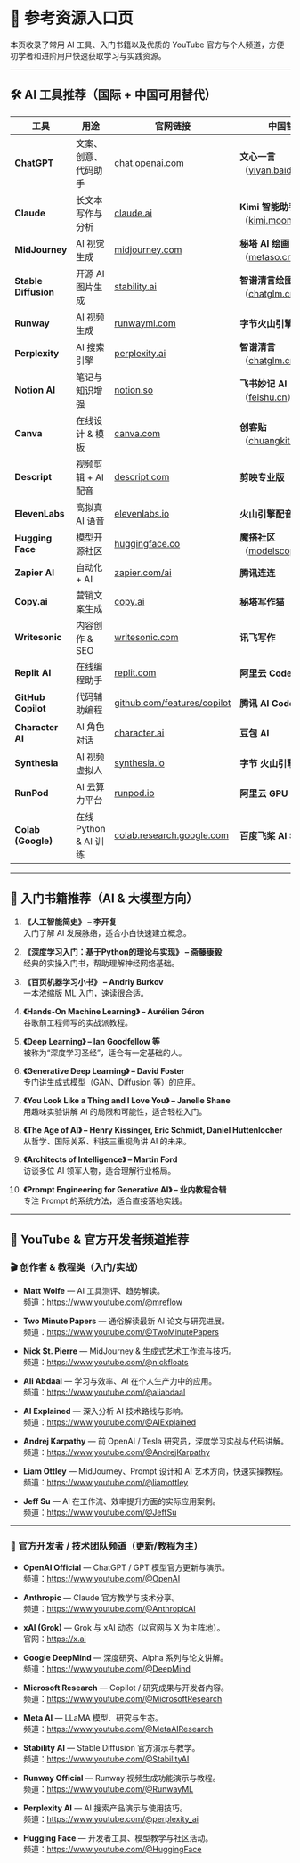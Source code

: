 # 📖 参考资源入口页

本页收录了常用 AI 工具、入门书籍以及优质的 YouTube 官方与个人频道，方便初学者和进阶用户快速获取学习与实践资源。

---

## 🛠️ AI 工具推荐（国际 + 中国可用替代）

| 工具 | 用途 | 官网链接 | 中国替代 |
|------|------|----------|----------|
| **ChatGPT** | 文案、创意、代码助手 | [chat.openai.com](https://chat.openai.com) | **文心一言**（[yiyan.baidu.com](https://yiyan.baidu.com)） |
| **Claude** | 长文本写作与分析 | [claude.ai](https://claude.ai) | **Kimi 智能助手**（[kimi.moonshot.cn](https://kimi.moonshot.cn)） |
| **MidJourney** | AI 视觉生成 | [midjourney.com](https://www.midjourney.com) | **秘塔 AI 绘画**（[metaso.cn](https://www.metaso.cn)） |
| **Stable Diffusion** | 开源 AI 图片生成 | [stability.ai](https://stability.ai) | **智谱清言绘图**（[chatglm.cn](https://chatglm.cn)） |
| **Runway** | AI 视频生成 | [runwayml.com](https://runwayml.com) | **字节火山引擎 视频工厂** |
| **Perplexity** | AI 搜索引擎 | [perplexity.ai](https://perplexity.ai) | **智谱清言**（[chatglm.cn](https://chatglm.cn)） |
| **Notion AI** | 笔记与知识增强 | [notion.so](https://www.notion.so) | **飞书妙记 AI**（[feishu.cn](https://feishu.cn)） |
| **Canva** | 在线设计 & 模板 | [canva.com](https://www.canva.com) | **创客贴**（[chuangkit.com](https://www.chuangkit.com)） |
| **Descript** | 视频剪辑 + AI 配音 | [descript.com](https://www.descript.com) | **剪映专业版** |
| **ElevenLabs** | 高拟真 AI 语音 | [elevenlabs.io](https://elevenlabs.io) | **火山引擎配音** |
| **Hugging Face** | 模型开源社区 | [huggingface.co](https://huggingface.co) | **魔搭社区**（[modelscope.cn](https://modelscope.cn)） |
| **Zapier AI** | 自动化 + AI | [zapier.com/ai](https://zapier.com/ai) | **腾讯连连** |
| **Copy.ai** | 营销文案生成 | [copy.ai](https://www.copy.ai) | **秘塔写作猫** |
| **Writesonic** | 内容创作 & SEO | [writesonic.com](https://writesonic.com) | **讯飞写作** |
| **Replit AI** | 在线编程助手 | [replit.com](https://replit.com) | **阿里云 CodeArts** |
| **GitHub Copilot** | 代码辅助编程 | [github.com/features/copilot](https://github.com/features/copilot) | **腾讯 AI Code** |
| **Character AI** | AI 角色对话 | [character.ai](https://character.ai) | **豆包 AI** |
| **Synthesia** | AI 视频虚拟人 | [synthesia.io](https://www.synthesia.io) | **字节 火山引擎 数字人** |
| **RunPod** | AI 云算力平台 | [runpod.io](https://runpod.io) | **阿里云 GPU 云** |
| **Colab (Google)** | 在线 Python & AI 训练 | [colab.research.google.com](https://colab.research.google.com) | **百度飞桨 AI Studio** |

---

## 📖 入门书籍推荐（AI & 大模型方向）

1. **《人工智能简史》 – 李开复**  
   入门了解 AI 发展脉络，适合小白快速建立概念。  

2. **《深度学习入门：基于Python的理论与实现》 – 斋藤康毅**  
   经典的实操入门书，帮助理解神经网络基础。  

3. **《百页机器学习小书》 – Andriy Burkov**  
   一本浓缩版 ML 入门，速读很合适。  

4. **《Hands-On Machine Learning》 – Aurélien Géron**  
   谷歌前工程师写的实战派教程。  

5. **《Deep Learning》 – Ian Goodfellow 等**  
   被称为“深度学习圣经”，适合有一定基础的人。  

6. **《Generative Deep Learning》 – David Foster**  
   专门讲生成式模型（GAN、Diffusion 等）的应用。  

7. **《You Look Like a Thing and I Love You》 – Janelle Shane**  
   用趣味实验讲解 AI 的局限和可能性，适合轻松入门。  

8. **《The Age of AI》 – Henry Kissinger, Eric Schmidt, Daniel Huttenlocher**  
   从哲学、国际关系、科技三重视角讲 AI 的未来。  

9. **《Architects of Intelligence》 – Martin Ford**  
   访谈多位 AI 领军人物，适合理解行业格局。  

10. **《Prompt Engineering for Generative AI》 – 业内教程合辑**  
    专注 Prompt 的系统方法，适合直接落地实践。  

---

## 🎥 YouTube & 官方开发者频道推荐

### 🎬 创作者 & 教程类（入门/实战）
- **Matt Wolfe** — AI 工具测评、趋势解读。  
  频道：<https://www.youtube.com/@mreflow>

- **Two Minute Papers** — 通俗解读最新 AI 论文与研究进展。  
  频道：<https://www.youtube.com/@TwoMinutePapers>

- **Nick St. Pierre** — MidJourney & 生成式艺术工作流与技巧。  
  频道：<https://www.youtube.com/@nickfloats>

- **Ali Abdaal** — 学习与效率、AI 在个人生产力中的应用。  
  频道：<https://www.youtube.com/@aliabdaal>

- **AI Explained** — 深入分析 AI 技术路线与影响。  
  频道：<https://www.youtube.com/@AIExplained>

- **Andrej Karpathy** — 前 OpenAI / Tesla 研究员，深度学习实战与代码讲解。  
  频道：<https://www.youtube.com/@AndrejKarpathy>

- **Liam Ottley** — MidJourney、Prompt 设计和 AI 艺术方向，快速实操教程。  
  频道：<https://www.youtube.com/@liamottley>

- **Jeff Su** — AI 在工作流、效率提升方面的实际应用案例。  
  频道：<https://www.youtube.com/@JeffSu>

---

### 🏢 官方开发者 / 技术团队频道（更新/教程为主）
- **OpenAI Official** — ChatGPT / GPT 模型官方更新与演示。  
  频道：<https://www.youtube.com/@OpenAI>

- **Anthropic** — Claude 官方教学与技术分享。  
  频道：<https://www.youtube.com/@AnthropicAI>

- **xAI (Grok)** — Grok 与 xAI 动态（以官网与 X 为主阵地）。  
  官网：<https://x.ai>

- **Google DeepMind** — 深度研究、Alpha 系列与论文讲解。  
  频道：<https://www.youtube.com/@DeepMind>

- **Microsoft Research** — Copilot / 研究成果与开发者内容。  
  频道：<https://www.youtube.com/@MicrosoftResearch>

- **Meta AI** — LLaMA 模型、研究与生态。  
  频道：<https://www.youtube.com/@MetaAIResearch>

- **Stability AI** — Stable Diffusion 官方演示与教学。  
  频道：<https://www.youtube.com/@StabilityAI>

- **Runway Official** — Runway 视频生成功能演示与教程。  
  频道：<https://www.youtube.com/@RunwayML>

- **Perplexity AI** — AI 搜索产品演示与使用技巧。  
  频道：<https://www.youtube.com/@perplexity_ai>

- **Hugging Face** — 开发者工具、模型教学与社区活动。  
  频道：<https://www.youtube.com/@HuggingFace>